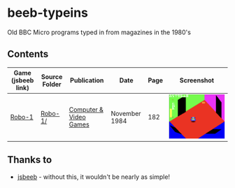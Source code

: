 # beeb-typeins
Old BBC Micro programs typed in from magazines in the 1980's

## Contents

Game (jsbeeb link) | Source Folder | Publication | Date | Page | Screenshot
-|-|-|-|-|-
[Robo-1](https://bbc.godbolt.org/?loadBasic=https%3A%2F%2Fraw.githubusercontent.com%2Fdr-grim%2Fbeeb-typeins%2Fmain%2FRobo-1%2FRobo-1.txt&embed&autorun&model=Master) | [Robo-1/](Robo-1/) | [Computer & Video Games](https://archive.org/details/Computer_Video_Games_Issue_037_1984-11_EMAP_Publishing_GB) | November 1984 | 182 | ![Robo-1 screenshot](Robo-1/Robo-1.png)

## Thanks to

* [jsbeeb](https://github.com/mattgodbolt/jsbeeb) - without this, it wouldn't be nearly as simple!